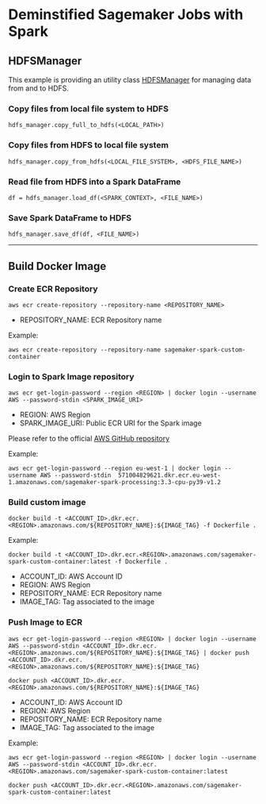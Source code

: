 # Deminstified Sagemaker Jobs with Spark

## HDFSManager

This example is providing an utility class [HDFSManager](./code/services/HDFSManager.py) for managing data from and to HDFS.

### Copy files from local file system to HDFS

```
hdfs_manager.copy_full_to_hdfs(<LOCAL_PATH>)
```

### Copy files from HDFS to local file system

```
hdfs_manager.copy_from_hdfs(<LOCAL_FILE_SYSTEM>, <HDFS_FILE_NAME>)
```

### Read file from HDFS into a Spark DataFrame

```
df = hdfs_manager.load_df(<SPARK_CONTEXT>, <FILE_NAME>)
```

### Save Spark DataFrame to HDFS

```
hdfs_manager.save_df(df, <FILE_NAME>)
```

---

## Build Docker Image

### Create ECR Repository

```
aws ecr create-repository --repository-name <REPOSITORY_NAME>
```

- REPOSITORY_NAME: ECR Repository name

Example:

```
aws ecr create-repository --repository-name sagemaker-spark-custom-container
```

### Login to Spark Image repository

```
aws ecr get-login-password --region <REGION> | docker login --username AWS --password-stdin <SPARK_IMAGE_URI>
```

- REGION: AWS Region
- SPARK_IMAGE_URI: Public ECR URI for the Spark image

Please refer to the official [AWS GitHub repository](https://github.com/aws/sagemaker-spark-container/blob/master/available_images.md)

Example:

```
aws ecr get-login-password --region eu-west-1 | docker login --username AWS --password-stdin  571004829621.dkr.ecr.eu-west-1.amazonaws.com/sagemaker-spark-processing:3.3-cpu-py39-v1.2
```

### Build custom image

```
docker build -t <ACCOUNT_ID>.dkr.ecr.<REGION>.amazonaws.com/${REPOSITORY_NAME}:${IMAGE_TAG} -f Dockerfile .
```

Example:

```
docker build -t <ACCOUNT_ID>.dkr.ecr.<REGION>.amazonaws.com/sagemaker-spark-custom-container:latest -f Dockerfile .
```

- ACCOUNT_ID: AWS Account ID
- REGION: AWS Region
- REPOSITORY_NAME: ECR Repository name
- IMAGE_TAG: Tag associated to the image

### Push Image to ECR

```
aws ecr get-login-password --region <REGION> | docker login --username AWS --password-stdin <ACCOUNT_ID>.dkr.ecr.<REGION>.amazonaws.com/${REPOSITORY_NAME}:${IMAGE_TAG} | docker push <ACCOUNT_ID>.dkr.ecr.<REGION>.amazonaws.com/${REPOSITORY_NAME}:${IMAGE_TAG}
```

```
docker push <ACCOUNT_ID>.dkr.ecr.<REGION>.amazonaws.com/${REPOSITORY_NAME}:${IMAGE_TAG}
```

- ACCOUNT_ID: AWS Account ID
- REGION: AWS Region
- REPOSITORY_NAME: ECR Repository name
- IMAGE_TAG: Tag associated to the image

Example:

```
aws ecr get-login-password --region <REGION> | docker login --username AWS --password-stdin <ACCOUNT_ID>.dkr.ecr.<REGION>.amazonaws.com/sagemaker-spark-custom-container:latest
```

```
docker push <ACCOUNT_ID>.dkr.ecr.<REGION>.amazonaws.com/sagemaker-spark-custom-container:latest
```
